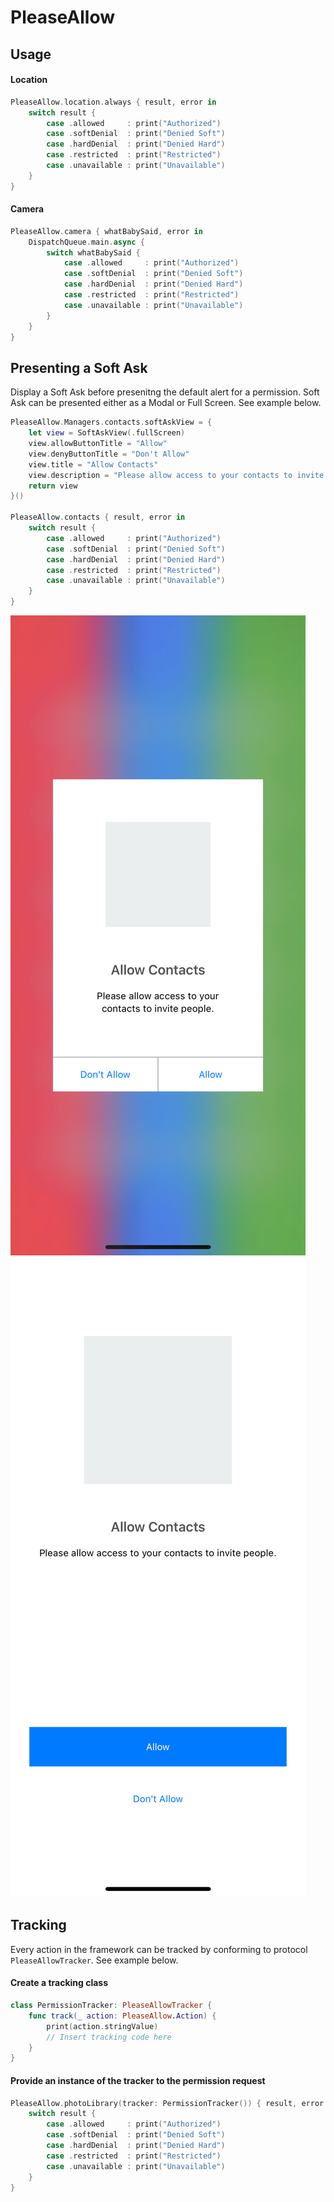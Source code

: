 # PleaseAllow

## Usage

#### Location
```swift
PleaseAllow.location.always { result, error in
    switch result {
        case .allowed     : print("Authorized")
        case .softDenial  : print("Denied Soft")
        case .hardDenial  : print("Denied Hard")
        case .restricted  : print("Restricted")
        case .unavailable : print("Unavailable")
    }
}
```

#### Camera
```swift
PleaseAllow.camera { whatBabySaid, error in
    DispatchQueue.main.async {
        switch whatBabySaid {
            case .allowed     : print("Authorized")
            case .softDenial  : print("Denied Soft")
            case .hardDenial  : print("Denied Hard")
            case .restricted  : print("Restricted")
            case .unavailable : print("Unavailable")
        }
    }
}
```

## Presenting a Soft Ask

Display a Soft Ask before presenitng the default alert for a permission.
Soft Ask can be presented either as a Modal or Full Screen. See example below.


```swift
PleaseAllow.Managers.contacts.softAskView = {
    let view = SoftAskView(.fullScreen)
    view.allowButtonTitle = "Allow"
    view.denyButtonTitle = "Don't Allow"
    view.title = "Allow Contacts"
    view.description = "Please allow access to your contacts to invite people."
    return view
}()

PleaseAllow.contacts { result, error in
    switch result {
        case .allowed     : print("Authorized")
        case .softDenial  : print("Denied Soft")
        case .hardDenial  : print("Denied Hard")
        case .restricted  : print("Restricted")
        case .unavailable : print("Unavailable")
    }
}
```

![alt text](/Screenshots/Modal.png "")
![alt text](/Screenshots/FullScreen.png "")

## Tracking

Every action in the framework can be tracked by conforming to protocol `PleaseAllowTracker`. See example below.

#### Create a tracking class
```swift
class PermissionTracker: PleaseAllowTracker {
    func track(_ action: PleaseAllow.Action) {
        print(action.stringValue)
        // Insert tracking code here
    }
}
```

#### Provide an instance of the tracker to the permission request
```swift
PleaseAllow.photoLibrary(tracker: PermissionTracker()) { result, error in
    switch result {
        case .allowed     : print("Authorized")
        case .softDenial  : print("Denied Soft")
        case .hardDenial  : print("Denied Hard")
        case .restricted  : print("Restricted")
        case .unavailable : print("Unavailable")
    }
}
```
